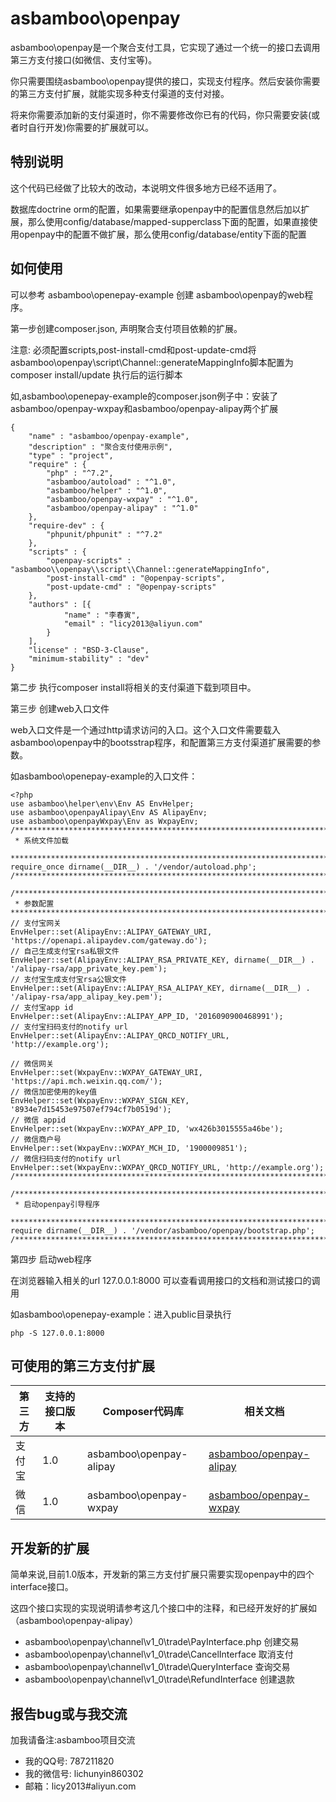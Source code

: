 # asbamboo\openpay

asbamboo\openpay是一个聚合支付工具，它实现了通过一个统一的接口去调用第三方支付接口(如微信、支付宝等)。

你只需要围绕asbamboo\openpay提供的接口，实现支付程序。然后安装你需要的第三方支付扩展，就能实现多种支付渠道的支付对接。

将来你需要添加新的支付渠道时，你不需要修改你已有的代码，你只需要安装(或者时自行开发)你需要的扩展就可以。

## 特别说明

这个代码已经做了比较大的改动，本说明文件很多地方已经不适用了。	

数据库doctrine orm的配置，如果需要继承openpay中的配置信息然后加以扩展，那么使用config/database/mapped-supperclass下面的配置，如果直接使用openpay中的配置不做扩展，那么使用config/database/entity下面的配置

## 如何使用

可以参考 asbamboo\openepay-example 创建 asbamboo\openpay的web程序。

第一步创建composer.json, 声明聚合支付项目依赖的扩展。

注意: 必须配置scripts,post-install-cmd和post-update-cmd将asbamboo\\openpay\\script\\Channel::generateMappingInfo脚本配置为composer install/update 执行后的运行脚本

如,asbamboo\openepay-example的composer.json例子中：安装了asbamboo/openpay-wxpay和asbamboo/openpay-alipay两个扩展
```
{
	"name" : "asbamboo/openpay-example",
	"description" : "聚合支付使用示例",
	"type" : "project",
	"require" : {
		"php" : "^7.2",
		"asbamboo/autoload" : "^1.0",
		"asbamboo/helper" : "^1.0",
		"asbamboo/openpay-wxpay" : "^1.0",
		"asbamboo/openpay-alipay" : "^1.0"
	},
	"require-dev" : {
		"phpunit/phpunit" : "^7.2"
	},
	"scripts" : {
		"openpay-scripts" : "asbamboo\\openpay\\script\\Channel::generateMappingInfo",
		"post-install-cmd" : "@openpay-scripts",
		"post-update-cmd" : "@openpay-scripts"
	},
	"authors" : [{
			"name" : "李春寅",
			"email" : "licy2013@aliyun.com"
		}
	],
	"license" : "BSD-3-Clause",
	"minimum-stability" : "dev"
}
```

第二步 执行composer install将相关的支付渠道下载到项目中。

第三步 创建web入口文件

web入口文件是一个通过http请求访问的入口。这个入口文件需要载入asbamboo\openpay中的bootsstrap程序，和配置第三方支付渠道扩展需要的参数。

如asbamboo\openepay-example的入口文件：
```
<?php
use asbamboo\helper\env\Env AS EnvHelper;
use asbamboo\openpayAlipay\Env AS AlipayEnv;
use asbamboo\openpayWxpay\Env as WxpayEnv;
/***************************************************************************************************
 * 系统文件加载
 ***************************************************************************************************/
require_once dirname(__DIR__) . '/vendor/autoload.php';
/***************************************************************************************************/

/***************************************************************************************************
 * 参数配置
***************************************************************************************************/
// 支付宝网关
EnvHelper::set(AlipayEnv::ALIPAY_GATEWAY_URI, 'https://openapi.alipaydev.com/gateway.do');
// 自己生成支付宝rsa私银文件
EnvHelper::set(AlipayEnv::ALIPAY_RSA_PRIVATE_KEY, dirname(__DIR__) . '/alipay-rsa/app_private_key.pem');
// 支付宝生成支付宝rsa公银文件
EnvHelper::set(AlipayEnv::ALIPAY_RSA_ALIPAY_KEY, dirname(__DIR__) . '/alipay-rsa/app_alipay_key.pem');
// 支付宝app id
EnvHelper::set(AlipayEnv::ALIPAY_APP_ID, '2016090900468991');
// 支付宝扫码支付的notify url
EnvHelper::set(AlipayEnv::ALIPAY_QRCD_NOTIFY_URL, 'http://example.org');

// 微信网关
EnvHelper::set(WxpayEnv::WXPAY_GATEWAY_URI, 'https://api.mch.weixin.qq.com/');
// 微信加密使用的key值
EnvHelper::set(WxpayEnv::WXPAY_SIGN_KEY, '8934e7d15453e97507ef794cf7b0519d');
// 微信 appid
EnvHelper::set(WxpayEnv::WXPAY_APP_ID, 'wx426b3015555a46be');
// 微信商户号
EnvHelper::set(WxpayEnv::WXPAY_MCH_ID, '1900009851');
// 微信扫码支付的notify url
EnvHelper::set(WxpayEnv::WXPAY_QRCD_NOTIFY_URL, 'http://example.org');
/***************************************************************************************************/

/***************************************************************************************************
 * 启动openpay引导程序
 ***************************************************************************************************/
require dirname(__DIR__) . '/vendor/asbamboo/openpay/bootstrap.php';
/***************************************************************************************************/
```

第四步 启动web程序

在浏览器输入相关的url 127.0.0.1:8000 可以查看调用接口的文档和测试接口的调用

如asbamboo\openepay-example：进入public目录执行
```
php -S 127.0.0.1:8000
```

## 可使用的第三方支付扩展

第三方 | 支持的接口版本 | Composer代码库 | 相关文档
--- | --- | --- | ---
支付宝 | 1.0 | asbamboo\openpay-alipay | [asbamboo/openpay-alipay](https://github.com/asbamboo/openpay-alipay)
微信 | 1.0 | asbamboo\openpay-wxpay | [asbamboo/openpay-wxpay](https://github.com/asbamboo/openpay-wxpay)

## 开发新的扩展

简单来说,目前1.0版本，开发新的第三方支付扩展只需要实现openpay中的四个interface接口。

这四个接口实现的实现说明请参考这几个接口中的注释，和已经开发好的扩展如（asbamboo\openpay-alipay）

* asbamboo\openpay\channel\v1_0\trade\PayInterface.php 创建交易
* asbamboo\openpay\channel\v1_0\trade\CancelInterface 取消支付
* asbamboo\openpay\channel\v1_0\trade\QueryInterface 查询交易
* asbamboo\openpay\channel\v1_0\trade\RefundInterface 创建退款

## 报告bug或与我交流

加我请备注:asbamboo项目交流

* 我的QQ号: 787211820
* 我的微信号: lichunyin860302
* 邮箱：licy2013#aliyun.com 
